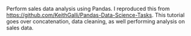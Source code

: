 Perform sales data analysis using Pandas.
I reproduced this from https://github.com/KeithGalli/Pandas-Data-Science-Tasks.
This tutorial goes over concatenation, data cleaning, as well performing analysis on sales data.
